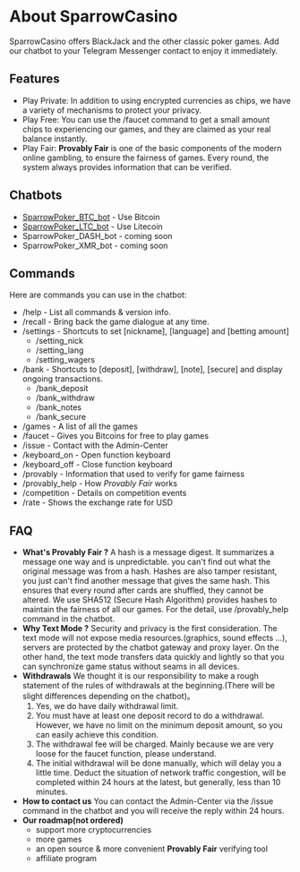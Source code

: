 # About SparrowCasino
SparrowCasino offers BlackJack and the other classic poker games. Add our chatbot to your Telegram Messenger contact to enjoy it immediately.

## Features
  - Play Private: In addition to using encrypted currencies as chips, we have a variety of mechanisms to protect your privacy.
  - Play Free: You can use the /faucet command to get a small amount chips to experiencing our games, and they are claimed as your real balance instantly.
  - Play Fair: **Provably Fair** is one of the basic components of the modern online gambling, to ensure the fairness of games. Every round, the system always provides information that can be verified.

## Chatbots
  - [SparrowPoker_BTC_bot] - Use Bitcoin
  - [SparrowPoker_LTC_bot] - Use Litecoin
  - SparrowPoker_DASH_bot - coming soon
  - SparrowPoker_XMR_bot - coming soon

## Commands
  Here are commands you can use in the chatbot:
  - /help - List all commands & version info.
  - /recall - Bring back the game dialogue at any time.
  - /settings - Shortcuts to set [nickname], [language] and [betting amount]
    - /setting_nick
    - /setting_lang
    - /setting_wagers
  - /bank - Shortcuts to [deposit], [withdraw], [note], [secure] and display ongoing transactions.
    - /bank_deposit
    - /bank_withdraw
    - /bank_notes
    - /bank_secure
  - /games - A list of all the games
  - /faucet - Gives you Bitcoins for free to play games
  - /issue - Contact with the Admin-Center
  - /keyboard_on - Open function keyboard
  - /keyboard_off - Close function keyboard
  - /provably - Information that used to verify for game fairness
  - /provably_help - How *Provably Fair* works
  - /competition - Details on competition events
  - /rate - Shows the exchange rate for USD

## FAQ
  - **What's Provably Fair ?**
    A hash is a message digest. It summarizes a message one way and is unpredictable. you can't find out what the original message was from a hash.
    Hashes are also tamper resistant, you just can't find another message that gives the same hash. This ensures that every round after cards are shuffled, they cannot be altered. We use SHA512 (Secure Hash Algorithm) provides hashes to maintain the fairness of all our games.
    For the detail, use /provably_help command in the chatbot.
  - **Why Text Mode ?**
    Security and privacy is the first consideration. The text mode will not expose media resources.(graphics, sound effects ...), servers are protected by the chatbot gateway and proxy layer.
    On the other hand, the text mode transfers data quickly and lightly so that you can synchronize game status without seams in all devices.
  - **Withdrawals**
    We thought it is our responsibility to make a rough statement of the rules of withdrawals at the beginning.(There will be slight differences depending on the chatbot)。
    1. Yes, we do have daily withdrawal limit.
    2. You must have at least one deposit record to do a withdrawal. However, we have no limit on the minimum deposit amount, so you can easily achieve this condition.
    3. The withdrawal fee will be charged. Mainly because we are very loose for the faucet function, please understand.
    4. The initial withdrawal will be done manually, which will delay you a little time. Deduct the situation of network traffic congestion, will be completed within 24 hours at the latest, but generally, less than 10 minutes.
  - **How to contact us**
    You can contact the Admin-Center via the /issue command in the chatbot and you will receive the reply within 24 hours.
  - **Our roadmap(not ordered)**
    - support more cryptocurrencies
    - more games
    - an open source & more convenient **Provably Fair** verifying tool
    - affiliate program
 
[//]: # (Remark)

[SparrowPoker_BTC_bot]: <https://t.me/SparrowPoker_BTC_bot>
[SparrowPoker_LTC_bot]: <https://t.me/SparrowPoker_LTC_bot>
